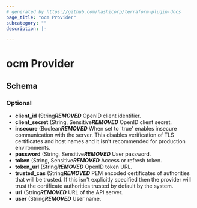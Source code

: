 ```yaml
---
# generated by https://github.com/hashicorp/terraform-plugin-docs
page_title: "ocm Provider"
subcategory: ""
description: |-
  
---
```


# ocm Provider





<!-- schema generated by tfplugindocs -->
## Schema

### Optional

- **client_id** (String***REMOVED*** OpenID client identifier.
- **client_secret** (String, Sensitive***REMOVED*** OpenID client secret.
- **insecure** (Boolean***REMOVED*** When set to 'true' enables insecure communication with the server. This disables verification of TLS certificates and host names and it isn't recommended for production environments.
- **password** (String, Sensitive***REMOVED*** User password.
- **token** (String, Sensitive***REMOVED*** Access or refresh token.
- **token_url** (String***REMOVED*** OpenID token URL.
- **trusted_cas** (String***REMOVED*** PEM encoded certificates of authorities that will be trusted. If this isn't explicitly specified then the provider will trust the certificate authorities trusted by default by the system.
- **url** (String***REMOVED*** URL of the API server.
- **user** (String***REMOVED*** User name.

